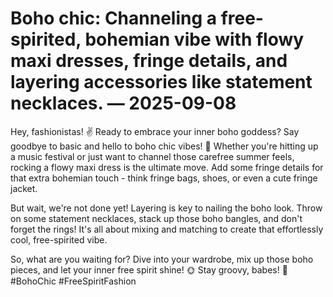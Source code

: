 # Boho chic: Channeling a free-spirited, bohemian vibe with flowy maxi dresses, fringe details, and layering accessories like statement necklaces. — 2025-09-08

Hey, fashionistas! ✌️ Ready to embrace your inner boho goddess? Say goodbye to basic and hello to boho chic vibes! 🌻 Whether you're hitting up a music festival or just want to channel those carefree summer feels, rocking a flowy maxi dress is the ultimate move. Add some fringe details for that extra bohemian touch - think fringe bags, shoes, or even a cute fringe jacket.

But wait, we're not done yet! Layering is key to nailing the boho look. Throw on some statement necklaces, stack up those boho bangles, and don't forget the rings! It's all about mixing and matching to create that effortlessly cool, free-spirited vibe.

So, what are you waiting for? Dive into your wardrobe, mix up those boho pieces, and let your inner free spirit shine! 🌞 Stay groovy, babes! 💫 #BohoChic #FreeSpiritFashion
